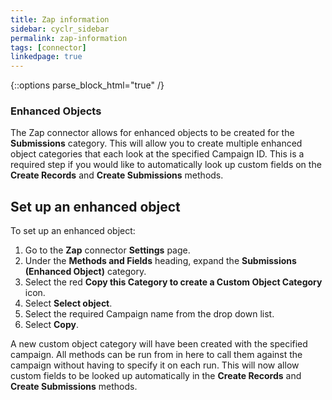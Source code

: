 ```yaml
---
title: Zap information
sidebar: cyclr_sidebar
permalink: zap-information
tags: [connector]
linkedpage: true
---
```

{::options parse_block_html="true" /}

<section class="card">

### Enhanced Objects

The Zap connector allows for enhanced objects to be created for the **Submissions** category. This will allow you to create multiple enhanced object categories that each look at the specified Campaign ID. This is a required step if you would like to automatically look up custom fields on the **Create Records** and **Create Submissions** methods.

## Set up an enhanced object

To set up an enhanced object:

1. Go to the **Zap** connector **Settings** page.
2. Under the **Methods and Fields** heading, expand the **Submissions (Enhanced Object)** category.
3. Select the red **Copy this Category to create a Custom Object Category** icon.
4. Select **Select object**. 
5. Select the required Campaign name from the drop down list.
6. Select **Copy**.

A new custom object category will have been created with the specified campaign. All  methods can be run from in here to call them against the campaign without having to specify it on each run. This will now allow custom fields to be looked up automatically in the **Create Records** and **Create Submissions** methods.

</section>
